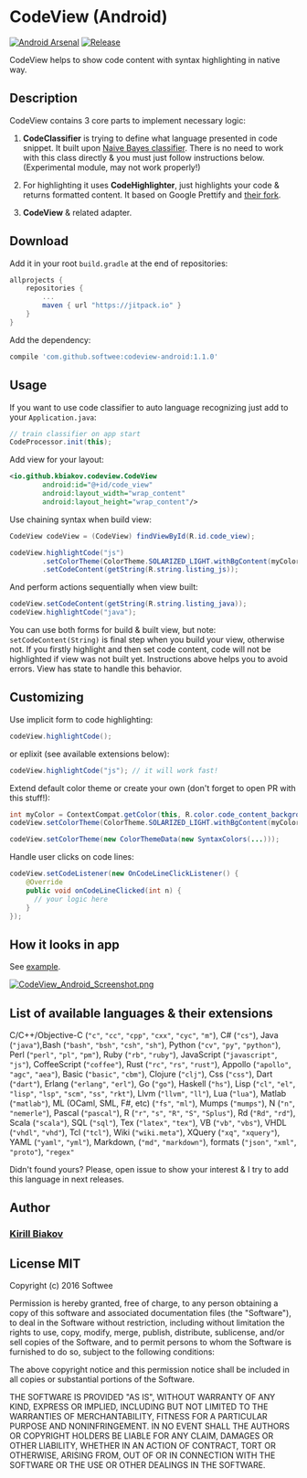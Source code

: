 # CodeView (Android)

[![Android Arsenal](https://img.shields.io/badge/Android%20Arsenal-codeview--android-green.svg?style=true)](https://android-arsenal.com/details/1/4216)
[![Release](https://jitpack.io/v/softwee/codeview-android.svg)](https://jitpack.io/#softwee/codeview-android)

CodeView helps to show code content with syntax highlighting in native way.

## Description
CodeView contains 3 core parts to implement necessary logic:<br>

1. <b>CodeClassifier</b> is trying to define what language presented in code snippet. It built upon <a href="https://github.com/ptnplanet/Java-Naive-Bayes-Classifier">Naive Bayes classifier</a>. There is no need to work with this class directly & you must just follow instructions below. (Experimental module, may not work properly!)<br>

2. For highlighting it uses <b>CodeHighlighter</b>, just highlights your code & returns formatted content. It based on Google Prettify and <a href="https://github.com/twalcari/java-prettify">their fork</a>.<br>

3. <b>CodeView</b> & related adapter.<br>

## Download
Add it in your root ```build.gradle``` at the end of repositories:
```groovy
allprojects {
	repositories {
		...
		maven { url "https://jitpack.io" }
	}
}
```

Add the dependency:
```groovy
compile 'com.github.softwee:codeview-android:1.1.0'
```

## Usage
If you want to use code classifier to auto language recognizing just add to your ```Application.java```:
```java
// train classifier on app start
CodeProcessor.init(this);
```

Add view for your layout:
```xml
<io.github.kbiakov.codeview.CodeView
        android:id="@+id/code_view"
        android:layout_width="wrap_content"
        android:layout_height="wrap_content"/>
```

Use chaining syntax when build view:
```java
CodeView codeView = (CodeView) findViewById(R.id.code_view);

codeView.highlightCode("js")
        .setColorTheme(ColorTheme.SOLARIZED_LIGHT.withBgContent(myColor))
        .setCodeContent(getString(R.string.listing_js));
```

And perform actions sequentially when view built:
```java
codeView.setCodeContent(getString(R.string.listing_java));
codeView.highlightCode("java");
```

You can use both forms for build & built view, but note: ```setCodeContent(String)``` is final step when you build your view, otherwise not. If you firstly highlight and then set code content, code will not be highlighted if view was not built yet. Instructions above helps you to avoid errors. View has state to handle this behavior.

## Customizing
Use implicit form to code highlighting:
```java
codeView.highlightCode();
```
or eplixit (see available extensions below):
```java
codeView.highlightCode("js"); // it will work fast!
```

Extend default color theme or create your own (don't forget to open PR with this stuff!):
```java
int myColor = ContextCompat.getColor(this, R.color.code_content_background);
codeView.setColorTheme(ColorTheme.SOLARIZED_LIGHT.withBgContent(myColor));
```
```java
codeView.setColorTheme(new ColorThemeData(new SyntaxColors(...)));
```

Handle user clicks on code lines:
```java
codeView.setCodeListener(new OnCodeLineClickListener() {
    @Override
    public void onCodeLineClicked(int n) {
      // your logic here
    }
});
```

## How it looks in app
See <a href="https://github.com/Softwee/codeview-android/blob/master/example/src/main/java/io/github/kbiakov/codeviewexample/ListingsActivity.java">example</a>.<br>

[![CodeView_Android_Screenshot.png](https://s10.postimg.org/ckzv9xmm1/Code_View_Android_Screenshot.png)](https://postimg.org/image/6wtkj1i9h/)

## List of available languages & their extensions
C/C++/Objective-C (```"c"```, ```"cc"```, ```"cpp"```, ```"cxx"```, ```"cyc"```, ```"m"```), C# (```"cs"```), Java (```"java"```),Bash (```"bash"```, ```"bsh"```, ```"csh"```, ```"sh"```), Python (```"cv"```, ```"py"```, ```"python"```), Perl (```"perl"```, ```"pl"```, ```"pm"```), Ruby (```"rb"```, ```"ruby"```), JavaScript (```"javascript"```, ```"js"```), CoffeeScript (```"coffee"```), Rust (```"rc"```, ```"rs"```, ```"rust"```), Appollo (```"apollo"```, ```"agc"```, ```"aea"```), Basic (```"basic"```, ```"cbm"```), Clojure (```"clj"```), Css (```"css"```), Dart (```"dart"```), Erlang (```"erlang"```, ```"erl"```), Go (```"go"```), Haskell (```"hs"```), Lisp (```"cl"```, ```"el"```, ```"lisp"```, ```"lsp"```, ```"scm"```, ```"ss"```, ```"rkt"```), Llvm (```"llvm"```, ```"ll"```), Lua (```"lua"```), Matlab (```"matlab"```), ML (OCaml, SML, F#, etc) (```"fs"```, ```"ml"```), Mumps (```"mumps"```), N (```"n"```, ```"nemerle"```), Pascal (```"pascal"```), R (```"r"```, ```"s"```, ```"R"```, ```"S"```, ```"Splus"```), Rd (```"Rd"```, ```"rd"```), Scala (```"scala"```), SQL (```"sql"```), Tex (```"latex"```, ```"tex"```), VB (```"vb"```, ```"vbs"```), VHDL (```"vhdl"```, ```"vhd"```), Tcl (```"tcl"```), Wiki (```"wiki.meta"```), XQuery (```"xq"```, ```"xquery"```), YAML (```"yaml"```, ```"yml"```), Markdown, (```"md"```, ```"markdown"```), formats (```"json"```, ```"xml"```, ```"proto"```), ```"regex"```

Didn't found yours? Please, open issue to show your interest & I try to add this language in next releases.

## Author
### <a href="https://github.com/kbiakov">Kirill Biakov</a>

## License MIT
Copyright (c) 2016 Softwee

Permission is hereby granted, free of charge, to any person obtaining a copy
of this software and associated documentation files (the "Software"), to deal
in the Software without restriction, including without limitation the rights
to use, copy, modify, merge, publish, distribute, sublicense, and/or sell
copies of the Software, and to permit persons to whom the Software is
furnished to do so, subject to the following conditions:

The above copyright notice and this permission notice shall be included in all
copies or substantial portions of the Software.

THE SOFTWARE IS PROVIDED "AS IS", WITHOUT WARRANTY OF ANY KIND, EXPRESS OR
IMPLIED, INCLUDING BUT NOT LIMITED TO THE WARRANTIES OF MERCHANTABILITY,
FITNESS FOR A PARTICULAR PURPOSE AND NONINFRINGEMENT. IN NO EVENT SHALL THE
AUTHORS OR COPYRIGHT HOLDERS BE LIABLE FOR ANY CLAIM, DAMAGES OR OTHER
LIABILITY, WHETHER IN AN ACTION OF CONTRACT, TORT OR OTHERWISE, ARISING FROM,
OUT OF OR IN CONNECTION WITH THE SOFTWARE OR THE USE OR OTHER DEALINGS IN THE
SOFTWARE.
